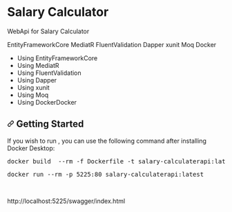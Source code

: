 # Salary Calculator

WebApi for Salary Calculator

EntityFrameworkCore
MediatR
FluentValidation
Dapper
xunit
Moq
Docker

<ul dir="auto">
<li>Using EntityFrameworkCore</li>
<li>Using MediatR</li>
<li>Using FluentValidation</li>
<li>Using Dapper</li>
<li>Using xunit</li>
<li>Using Moq</li>
<li>Using DockerDocker</li>
</ul>

<h2 tabindex="-1" dir="auto"><a id="user-content-getting-started" class="anchor" aria-hidden="true" href="#getting-started" dideo-checked="true"><svg class="octicon octicon-link" viewBox="0 0 16 16" version="1.1" width="16" height="16" aria-hidden="true"><path d="m7.775 3.275 1.25-1.25a3.5 3.5 0 1 1 4.95 4.95l-2.5 2.5a3.5 3.5 0 0 1-4.95 0 .751.751 0 0 1 .018-1.042.751.751 0 0 1 1.042-.018 1.998 1.998 0 0 0 2.83 0l2.5-2.5a2.002 2.002 0 0 0-2.83-2.83l-1.25 1.25a.751.751 0 0 1-1.042-.018.751.751 0 0 1-.018-1.042Zm-4.69 9.64a1.998 1.998 0 0 0 2.83 0l1.25-1.25a.751.751 0 0 1 1.042.018.751.751 0 0 1 .018 1.042l-1.25 1.25a3.5 3.5 0 1 1-4.95-4.95l2.5-2.5a3.5 3.5 0 0 1 4.95 0 .751.751 0 0 1-.018 1.042.751.751 0 0 1-1.042.018 1.998 1.998 0 0 0-2.83 0l-2.5 2.5a1.998 1.998 0 0 0 0 2.83Z"></path></svg></a>
Getting Started</h2>
<p dir="auto">If you wish to run , you can use the following command after installing Docker Desktop:</p>


<div class="highlight highlight-source-shell notranslate position-relative overflow-auto" dir="auto"><pre>docker build  --rm -f Dockerfile -t salary-calculaterapi:latest .</pre><div class="zeroclipboard-container position-absolute right-0 top-0">
  </div>
<div class="highlight highlight-source-shell notranslate position-relative overflow-auto" dir="auto"><pre>docker run --rm -p 5225:80 salary-calculaterapi:latest</pre><div class="zeroclipboard-container position-absolute right-0 top-0">
</div>
</div>
</div>

<br> 

http://localhost:5225/swagger/index.html

 
